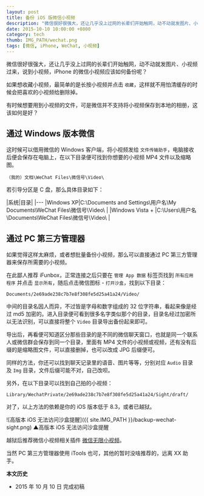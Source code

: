 ```yaml
---
layout: post
title: 备份 iOS 版微信小视频
description: "微信很好很强大，还让几乎没上过网的长辈们开始触网，动不动就发图片、小视频过来，说到小视频，iPhone 的微信小视频应该如何备份呢？"
date: 2015-10-10 10:00:00 +0800
category: tech
thumb: IMG_PATH/wechat.png
tags: [微信, iPhone, WeChat, 小视频]
---
```


微信很好很强大，还让几乎没上过网的长辈们开始触网，动不动就发图片、小视频过来，说到小视频，iPhone 的微信小视频应该如何备份呢？

如果想收藏小视频，最简单的是长按小视频并点击 `收藏`，这样就不用怕清缓存的时候会把喜欢的小视频给删除掉。

有时候想要用到小视频的文件，可是微信并不支持将小视频保存到本地的相册，这该如何是好？

## 通过 Windows 版本微信

这时候可以借用微信的 Windows 客户端，将小视频发给 `文件传输助手`，电脑接收后便会保存在电脑上，在以下目录便可找到你想要的小视频 MP4 文件以及缩略图。

    （我的）文档\WeChat Files\微信号\Video\

若引导分区是 C 盘，那么具体目录如下：

|系统|目录|
|---
|Windows XP|C:\Documents and Settings\用户名\My Documents\WeChat Files\微信号\Video\ |
|Windows Vista + |C:\Users\用户名\Documents\WeChat Files\微信号\Video\ |

## 通过 PC 第三方管理器

如果觉得这样太麻烦，或者想批量备份小视频，那么可以直接通过 PC 第三方管理器来保存所需要的小视频。

在此鄙人推荐 iFunbox，正常连接之后只要在 `管理 App 数据` 标签页找到 `所有应用程序` 并点击 `显示所有`，随后点击微信图标 - `打开沙盒`，找到以下目录：

    Documents/2e69ade238c7b7e8f308fe5d25a41a24/Video/

中间的目录名因人而异，不过皆是字母和数字组成的 32 位字符串，看起来像是经过 md5 加密的。进入目录便可看到很多名字类似那个的目录，目录名经过加密所以无法识别，可以直接将整个 `Video` 目录导出备份起来即可。

导出后，再看便可知道区分那些目录的是不同的微信聊天窗口，也就是同一个联系人或微信群会保存到同一个目录，里面有 MP4 文件的小视频或视频，还有没有后缀的是缩略图文件，可以直接删掉，也可以改成 JPG 后缀便可。

同样的方法，你还可以找到聊天记录里的语音、图片等等，分别对应 `Audio` 目录及 `Img` 目录，文件后缀可能不对，自己改呗。

另外，在以下目录可以找到自己拍的小视频：

    Library/WechatPrivate/2e69ade238c7b7e8f308fe5d25a41a24/Sight/draft/

对了，以上方法的依赖是你的 iOS 版本低于 8.3，或者已越狱。

![高版本 iOS 无法访问沙盒提醒]({{ site.IMG_PATH }}/backup-wechat-sight.png)
&#9650;高版本 iOS 无法访问沙盒提醒

越狱后推荐微信小视频相关插件 [微信无限小视频](http://bbs.feng.com/read-htm-tid-8881387-page-1.html)。

当然 PC 第三方管理器使用 iTools 也可，其他的暂时没啥推荐的，远离 XX 助手。

**本文历史**

* 2015 年 10 月 10 日 完成初稿
